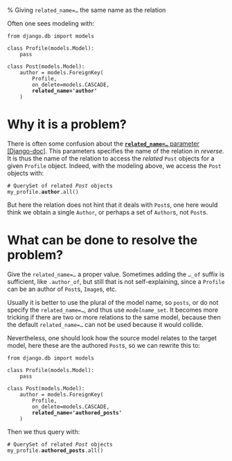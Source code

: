 % Giving <code>related_name=&hellip;</code> the same name as the relation

Often one sees modeling with:

<pre><code>from django.db import models

class Profile(models.Model):
    pass

class Post(models.Model):
    author = models.ForeignKey(
        Profile,
        on_delete=models.CASCADE,
        <b>related_name='author'</b>
    )</code></pre>

# Why it is a problem?

There is often some confusion about the
[**<code>related_name=&hellip;</code>** parameter [Django-doc]](https://docs.djangoproject.com/en/dev/ref/models/fields/#django.db.models.ForeignKey.related_name).
This parameters specifies the name of the relation in *reverse*. It is thus the
name of the relation to access the *related* `Post` objects for a given
`Profile` object. Indeed, with the modeling above, we access the `Post` objects
with:

<pre><code># QuerySet of related <i>Post</i> objects
my_profile.<b>author</b>.all()</code></pre>

But here the relation does not hint that it deals with `Post`s, one here would
think we obtain a single `Author`, or perhaps a set of `Author`s, not `Post`s.

# What can be done to resolve the problem?

Give the <code>related_name=&hellip;</code> a proper value. Sometimes adding the
<code>&hellip;_of</code> suffix is sufficient, like `.author_of`, but still that
is not self-explaining, since a `Profile` can be an author of `Post`s, `Image`s,
etc.

Usually it is better to use the plural of the model name, so `posts`, or do not
specify the <code>related_name=&hellip;</code>, and thus use
<code><i>modelname</i>_set</code>. It becomes more tricking if there are two or
more relations to the same model, because then the default
<code>related_name=&hellip;</code> can not be used because it would collide.

Nevertheless, one should look how the source model relates to the target model,
here these are the authored `Post`s, so we can rewrite this to:

<pre><code>from django.db import models

class Profile(models.Model):
    pass

class Post(models.Model):
    author = models.ForeignKey(
        Profile,
        on_delete=models.CASCADE,
        <b>related_name='authored_posts'</b>
    )</code></pre>

Then we thus query with:

<pre><code># QuerySet of related <i>Post</i> objects
my_profile.<b>authored_posts</b>.all()</code></pre>
